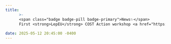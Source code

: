 ```yaml
---
title: 
      >-
      <span class="badge badge-pill badge-primary">News✨</span>
      First <strong>LepEU</strong> COST Action workshop <a href="https://lepeu2025.sciencesconf.org/" class="external" target="_blank" rel="noopener noreferrer">lepeu2025.sciencesconf.org</a>
            
date: 2025-05-12 20:45:00 -0400
---
```

